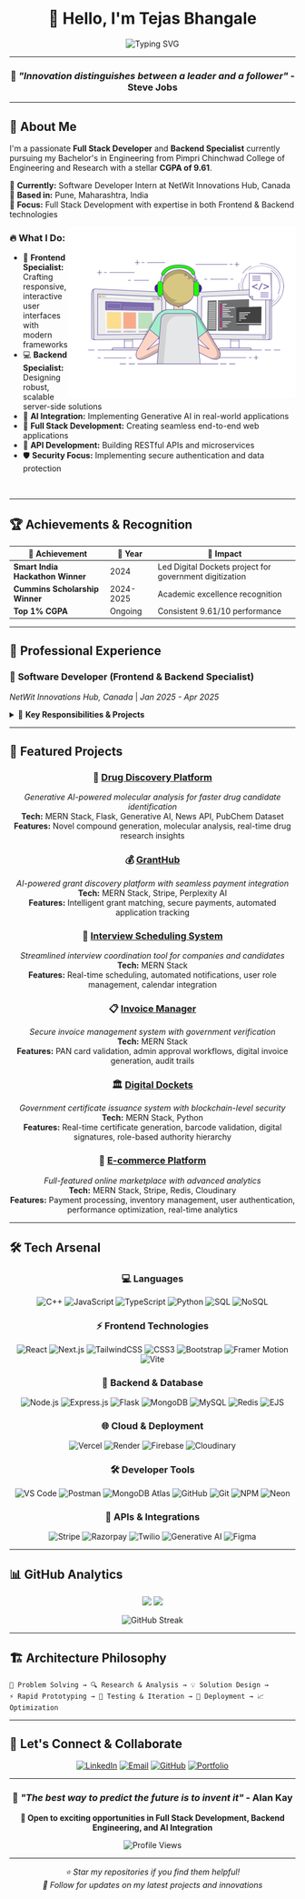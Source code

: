 <div align="center">
  
# 👋 Hello, I'm Tejas Bhangale

<img src="https://readme-typing-svg.herokuapp.com?font=Fira+Code&weight=600&size=28&duration=3000&pause=1000&color=00D4FF&center=true&vCenter=true&multiline=true&width=800&height=100&lines=Full+Stack+Developer+%7C+Backend+Specialist;Building+Tomorrow's+Digital+Solutions" alt="Typing SVG" />

---

### 💫 *"Innovation distinguishes between a leader and a follower"* - Steve Jobs

---

</div>

## 🚀 About Me

I'm a passionate **Full Stack Developer** and **Backend Specialist** currently pursuing my Bachelor's in Engineering from Pimpri Chinchwad College of Engineering and Research with a stellar **CGPA of 9.61**. 

🎯 **Currently:** Software Developer Intern at NetWit Innovations Hub, Canada  
📍 **Based in:** Pune, Maharashtra, India  
🌱 **Focus:** Full Stack Development with expertise in both Frontend & Backend technologies  

<img align="right" alt="Coding" width="400" src="https://raw.githubusercontent.com/devSouvik/devSouvik/master/gif3.gif">

### 🔥 What I Do:
- 🎨 **Frontend Specialist:** Crafting responsive, interactive user interfaces with modern frameworks
- 💻 **Backend Specialist:** Designing robust, scalable server-side solutions
- 🤖 **AI Integration:** Implementing Generative AI in real-world applications
- 📱 **Full Stack Development:** Creating seamless end-to-end web applications
- 🚀 **API Development:** Building RESTful APIs and microservices
- 🛡️ **Security Focus:** Implementing secure authentication and data protection

<br clear="both"/>

---

## 🏆 Achievements & Recognition

<div align="center">

| 🏅 **Achievement** | 📅 **Year** | 🌟 **Impact** |
|-------------------|-------------|---------------|
| **Smart India Hackathon Winner** | 2024 | Led Digital Dockets project for government digitization |
| **Cummins Scholarship Winner** | 2024-2025 | Academic excellence recognition |
| **Top 1% CGPA** | Ongoing | Consistent 9.61/10 performance |

</div>

---

## 💼 Professional Experience

### 🔧 **Software Developer (Frontend & Backend Specialist)** 
*NetWit Innovations Hub, Canada* | *Jan 2025 - Apr 2025*

<details>
<summary>🚀 <strong>Key Responsibilities & Projects</strong></summary>

- **🎯 Grant-Hub:** Integrated Stripe payments & Perplexity AI for intelligent grant discovery
- **📅 Interview Scheduling System:** Streamlined recruitment workflows with automated coordination  
- **📋 Invoice Manager:** Built secure invoice management with PAN card validation
- **🚀 Production Deployment:** Successfully deployed all three projects to production environments

*Independently managed backend architecture, databases, and security for multiple high-impact projects*

</details>

---

## 🌟 Featured Projects

<div align="center">

### 🧬 [Drug Discovery Platform](https://drug-discovery-platform.vercel.app)
*Generative AI-powered molecular analysis for faster drug candidate identification*  
**Tech:** MERN Stack, Flask, Generative AI, News API, PubChem Dataset  
**Features:** Novel compound generation, molecular analysis, real-time drug research insights

### 💰 [GrantHub](https://grant-hub.vercel.app) 
*AI-powered grant discovery platform with seamless payment integration*  
**Tech:** MERN Stack, Stripe, Perplexity AI  
**Features:** Intelligent grant matching, secure payments, automated application tracking

### 📅 [Interview Scheduling System](https://interview-scheduler.vercel.app)
*Streamlined interview coordination tool for companies and candidates*  
**Tech:** MERN Stack  
**Features:** Real-time scheduling, automated notifications, user role management, calendar integration

### 📋 [Invoice Manager](https://invoice-manager.vercel.app)
*Secure invoice management system with government verification*  
**Tech:** MERN Stack  
**Features:** PAN card validation, admin approval workflows, digital invoice generation, audit trails

### 🏛️ [Digital Dockets](https://digital-dockets.vercel.app)
*Government certificate issuance system with blockchain-level security*  
**Tech:** MERN Stack, Python  
**Features:** Real-time certificate generation, barcode validation, digital signatures, role-based authority hierarchy

### 🛒 [E-commerce Platform](https://ecommerce-platform.vercel.app)
*Full-featured online marketplace with advanced analytics*  
**Tech:** MERN Stack, Stripe, Redis, Cloudinary  
**Features:** Payment processing, inventory management, user authentication, performance optimization, real-time analytics

</div>

---

## 🛠️ Tech Arsenal

<div align="center">

### 💻 **Languages**
![C++](https://img.shields.io/badge/C++-%2300599C.svg?style=for-the-badge&logo=c%2B%2B&logoColor=white)
![JavaScript](https://img.shields.io/badge/JavaScript-%23F7DF1E.svg?style=for-the-badge&logo=javascript&logoColor=black)
![TypeScript](https://img.shields.io/badge/TypeScript-%23007ACC.svg?style=for-the-badge&logo=typescript&logoColor=white)
![Python](https://img.shields.io/badge/Python-3670A0?style=for-the-badge&logo=python&logoColor=ffdd54)
![SQL](https://img.shields.io/badge/SQL-%2307405e.svg?style=for-the-badge&logo=sqlite&logoColor=white)
![NoSQL](https://img.shields.io/badge/NoSQL-%234ea94b.svg?style=for-the-badge&logo=mongodb&logoColor=white)

### ⚡ **Frontend Technologies**
![React](https://img.shields.io/badge/React-%2320232a.svg?style=for-the-badge&logo=react&logoColor=%2361DAFB)
![Next.js](https://img.shields.io/badge/Next.js-black?style=for-the-badge&logo=next.js&logoColor=white)
![TailwindCSS](https://img.shields.io/badge/Tailwind-%2338B2AC.svg?style=for-the-badge&logo=tailwind-css&logoColor=white)
![CSS3](https://img.shields.io/badge/CSS3-%231572B6.svg?style=for-the-badge&logo=css3&logoColor=white)
![Bootstrap](https://img.shields.io/badge/Bootstrap-%238511FA.svg?style=for-the-badge&logo=bootstrap&logoColor=white)
![Framer Motion](https://img.shields.io/badge/Framer%20Motion-black?style=for-the-badge&logo=framer&logoColor=blue)
![Vite](https://img.shields.io/badge/Vite-%23646CFF.svg?style=for-the-badge&logo=vite&logoColor=white)

### 🔧 **Backend & Database**
![Node.js](https://img.shields.io/badge/Node.js-6DA55F?style=for-the-badge&logo=node.js&logoColor=white)
![Express.js](https://img.shields.io/badge/Express.js-%23404d59.svg?style=for-the-badge&logo=express&logoColor=%2361DAFB)
![Flask](https://img.shields.io/badge/Flask-%23000.svg?style=for-the-badge&logo=flask&logoColor=white)
![MongoDB](https://img.shields.io/badge/MongoDB-%234ea94b.svg?style=for-the-badge&logo=mongodb&logoColor=white)
![MySQL](https://img.shields.io/badge/MySQL-4479A1.svg?style=for-the-badge&logo=mysql&logoColor=white)
![Redis](https://img.shields.io/badge/Redis-%23DD0031.svg?style=for-the-badge&logo=redis&logoColor=white)
![EJS](https://img.shields.io/badge/EJS-%23B4CA65.svg?style=for-the-badge&logo=ejs&logoColor=black)

### 🌐 **Cloud & Deployment**
![Vercel](https://img.shields.io/badge/Vercel-%23000000.svg?style=for-the-badge&logo=vercel&logoColor=white)
![Render](https://img.shields.io/badge/Render-%46E3B7.svg?style=for-the-badge&logo=render&logoColor=white)
![Firebase](https://img.shields.io/badge/Firebase-%23039BE5.svg?style=for-the-badge&logo=firebase)
![Cloudinary](https://img.shields.io/badge/Cloudinary-%233448C5.svg?style=for-the-badge&logo=cloudinary&logoColor=white)

### 🛠️ **Developer Tools**
![VS Code](https://img.shields.io/badge/VS%20Code-0078d7.svg?style=for-the-badge&logo=visual-studio-code&logoColor=white)
![Postman](https://img.shields.io/badge/Postman-FF6C37?style=for-the-badge&logo=postman&logoColor=white)
![MongoDB Atlas](https://img.shields.io/badge/MongoDB%20Atlas-%234ea94b.svg?style=for-the-badge&logo=mongodb&logoColor=white)
![GitHub](https://img.shields.io/badge/GitHub-%23121011.svg?style=for-the-badge&logo=github&logoColor=white)
![Git](https://img.shields.io/badge/Git-%23F05033.svg?style=for-the-badge&logo=git&logoColor=white)
![NPM](https://img.shields.io/badge/NPM-%23CB3837.svg?style=for-the-badge&logo=npm&logoColor=white)
![Neon](https://img.shields.io/badge/Neon-%2300E599.svg?style=for-the-badge&logo=neon&logoColor=white)

### 🔌 **APIs & Integrations**  
![Stripe](https://img.shields.io/badge/Stripe-%23626CD9.svg?style=for-the-badge&logo=Stripe&logoColor=white)
![Razorpay](https://img.shields.io/badge/Razorpay-%230C2451.svg?style=for-the-badge&logo=razorpay&logoColor=white)
![Twilio](https://img.shields.io/badge/Twilio-F22F46?style=for-the-badge&logo=Twilio&logoColor=white)
![Generative AI](https://img.shields.io/badge/Generative%20AI-%23FF6B35.svg?style=for-the-badge&logo=openai&logoColor=white)
![Figma](https://img.shields.io/badge/Figma-%23F24E1E.svg?style=for-the-badge&logo=figma&logoColor=white)

</div>

---

## 📊 GitHub Analytics

<div align="center">
  
<img height="180em" src="https://github-readme-stats.vercel.app/api?username=Tejas2005SG&show_icons=true&theme=tokyonight&include_all_commits=true&count_private=true&hide_border=true&bg_color=0D1117&title_color=00D4FF&text_color=FFFFFF&icon_color=00D4FF"/>
<img height="180em" src="https://github-readme-stats.vercel.app/api/top-langs/?username=Tejas2005SG&layout=compact&theme=tokyonight&hide_border=true&bg_color=0D1117&title_color=00D4FF&text_color=FFFFFF"/>

</div>

<div align="center">
  
![GitHub Streak](https://nirzak-streak-stats.vercel.app/?user=Tejas2005SG&theme=tokyonight&hide_border=true&background=0D1117&stroke=00D4FF&ring=00D4FF&fire=FF6B6B&currStreakLabel=FFFFFF)

</div>

---

## 🏗️ Architecture Philosophy

```
🎯 Problem Solving → 🔍 Research & Analysis → 💡 Solution Design → 
⚡ Rapid Prototyping → 🧪 Testing & Iteration → 🚀 Deployment → 📈 Optimization
```

---

## 🤝 Let's Connect & Collaborate

<div align="center">

[![LinkedIn](https://img.shields.io/badge/LinkedIn-%230077B5.svg?style=for-the-badge&logo=linkedin&logoColor=white)](https://www.linkedin.com/in/tejas-bhangale-979754292/)
[![Email](https://img.shields.io/badge/Email-D14836?style=for-the-badge&logo=gmail&logoColor=white)](mailto:tbhangale9@gmail.com)
[![GitHub](https://img.shields.io/badge/GitHub-%23121011.svg?style=for-the-badge&logo=github&logoColor=white)](https://github.com/Tejas2005SG)
[![Portfolio](https://img.shields.io/badge/Portfolio-%23000000.svg?style=for-the-badge&logo=firefox&logoColor=white)](https://tejas-portfolio.vercel.app)

</div>

---

<div align="center">

### 🌟 *"The best way to predict the future is to invent it"* - Alan Kay

**💼 Open to exciting opportunities in Full Stack Development, Backend Engineering, and AI Integration**

<img src="https://komarev.com/ghpvc/?username=Tejas2005SG&style=for-the-badge&color=00D4FF" alt="Profile Views"/>

</div>

---

<div align="center">
  
*⭐ Star my repositories if you find them helpful!*  
*🔔 Follow for updates on my latest projects and innovations*

</div>
